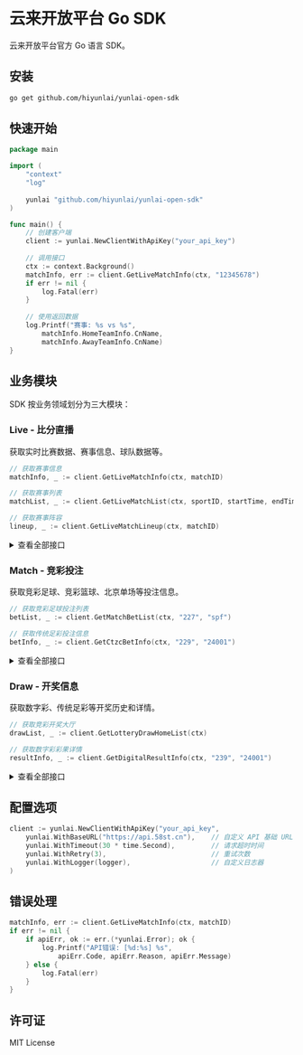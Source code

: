 # 云来开放平台 Go SDK

云来开放平台官方 Go 语言 SDK。

## 安装

```bash
go get github.com/hiyunlai/yunlai-open-sdk
```

## 快速开始

```go
package main

import (
    "context"
    "log"
    
    yunlai "github.com/hiyunlai/yunlai-open-sdk"
)

func main() {
    // 创建客户端
    client := yunlai.NewClientWithApiKey("your_api_key")
    
    // 调用接口
    ctx := context.Background()
    matchInfo, err := client.GetLiveMatchInfo(ctx, "12345678")
    if err != nil {
        log.Fatal(err)
    }
    
    // 使用返回数据
    log.Printf("赛事: %s vs %s", 
        matchInfo.HomeTeamInfo.CnName,
        matchInfo.AwayTeamInfo.CnName)
}
```

## 业务模块

SDK 按业务领域划分为三大模块：

### Live - 比分直播

获取实时比赛数据、赛事信息、球队数据等。

```go
// 获取赛事信息
matchInfo, _ := client.GetLiveMatchInfo(ctx, matchID)

// 获取赛事列表
matchList, _ := client.GetLiveMatchList(ctx, sportID, startTime, endTime, lotteryType)

// 获取赛事阵容
lineup, _ := client.GetLiveMatchLineup(ctx, matchID)
```

<details>
<summary>查看全部接口</summary>

- `GetLiveMatchInfo` - 赛事信息
- `GetLiveMatchList` - 赛事列表
- `GetLiveMatchLotteryMapping` - 彩种赛事映射
- `GetLiveMatchHistory` - 历史对阵
- `GetLiveMatchLineup` - 赛事阵容
- `GetLiveMatchNews` - 新闻情报
- `GetLiveMatchIntelligenceNews` - 专属情报
- `GetLiveMatchOdds` - 百家盘赔率
- `GetLiveMatchPhaseAll` - 直播全数据
- `GetLiveMatchPhaseEvent` - 事件直播
- `GetLiveMatchPhaseText` - 文字直播
- `GetLiveMatchScore` - 比分详情
- `GetLiveMatchStatic` - 数据统计
- `GetLiveMatchPlayerStatic` - 球员统计

</details>

### Match - 竞彩投注

获取竞彩足球、竞彩篮球、北京单场等投注信息。

```go
// 获取竞彩足球投注列表
betList, _ := client.GetMatchBetList(ctx, "227", "spf")

// 获取传统足彩投注信息
betInfo, _ := client.GetCtzcBetInfo(ctx, "229", "24001")
```

<details>
<summary>查看全部接口</summary>

- `GetMatchBetList` - 赛事投注列表（北单、竞足、竞篮）
- `GetMatchBetInfo` - 赛事投注信息（北单、竞足、竞篮）
- `GetCtzcBetList` - 传统足彩投注列表
- `GetCtzcBetInfo` - 传统足彩投注信息
- `GetDigitalBetList` - 数字彩投注列表
- `GetDigitalBetInfo` - 数字彩投注信息
- `GetGyjBetInfo` - 冠亚军投注信息

</details>

### Draw - 开奖信息

获取数字彩、传统足彩等开奖历史和详情。

```go
// 获取竞彩开奖大厅
drawList, _ := client.GetLotteryDrawHomeList(ctx)

// 获取数字彩彩果详情
resultInfo, _ := client.GetDigitalResultInfo(ctx, "239", "24001")
```

<details>
<summary>查看全部接口</summary>

- `GetLotteryDrawHomeList` - 竞彩开奖大厅
- `GetDrawHistoryList` - 竞彩开奖历史列表
- `GetDigitalResultInfo` - 数字彩彩果详情
- `GetDigitalHomeResultList` - 数字彩列表
- `GetDigitalResultList` - 数字彩历史列表
- `GetCtzcResultInfo` - 传统足彩赛果详情
- `GetCtzcHomeResultList` - 传统足彩列表
- `GetCtzcResultList` - 传统足彩历史列表

</details>

## 配置选项

```go
client := yunlai.NewClientWithApiKey("your_api_key",
    yunlai.WithBaseURL("https://api.58st.cn"),    // 自定义 API 基础 URL
    yunlai.WithTimeout(30 * time.Second),         // 请求超时时间
    yunlai.WithRetry(3),                          // 重试次数
    yunlai.WithLogger(logger),                    // 自定义日志器
)
```

## 错误处理

```go
matchInfo, err := client.GetLiveMatchInfo(ctx, matchID)
if err != nil {
    if apiErr, ok := err.(*yunlai.Error); ok {
        log.Printf("API错误: [%d:%s] %s", 
            apiErr.Code, apiErr.Reason, apiErr.Message)
    } else {
        log.Fatal(err)
    }
}
```

## 许可证

MIT License
